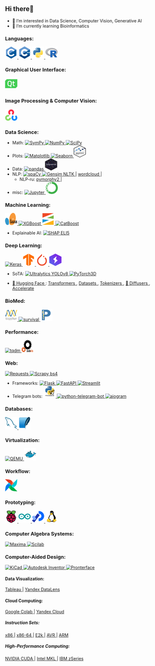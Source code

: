## Hi there👋
- 👀 I’m interested in Data Science, Computer Vision, Generative AI
- 🌱 I’m currently learning Bioinformatics
<!--- - :telescope: I'm currently working on ...
- 💞️ I’m looking to collaborate on ...
- 📫 How to reach me ... --->

<h3 align="left">Languages:</h3>
<p align="left">
  <a href="https://www.cprogramming.com" target="_blank"> <img src="https://github.com/devicons/devicon/blob/master/icons/c/c-original.svg" alt="C" width="40" height="40" /> </a>
  <a href="https://isocpp.org" target="_blank"> <img src="https://github.com/devicons/devicon/blob/master/icons/cplusplus/cplusplus-original.svg" alt="C++" width="40" height="40" /> </a>
  <a href="https://www.python.org" target="_blank"> <img src="https://github.com/devicons/devicon/blob/master/icons/python/python-original.svg" alt="Python" width="40" height="40" /> </a>
  <a href="https://www.r-project.org" target="_blank"> <img src="https://github.com/devicons/devicon/blob/master/icons/r/r-original.svg" alt="R" width="40" height="40" /> </a>
</p>
<h3 align="left">Graphical User Interface:</h3>
<p align="left">
  <a href="https://www.qt.io" target="_blank"> <img src="https://github.com/devicons/devicon/blob/master/icons/qt/qt-original.svg" alt="Qt" width="40" height="40" /> </a>
  <!-- <a href="https://kivy.org" target="_blank"> <img src="https://github.com/kivy/kivy/blob/master/kivy/data/logo/kivy-icon-256.png" alt="Kivy" width="40" height="40" /> </a> -->
</p>
<h3 align="left">Image Processing & Computer Vision:</h3>
<p align="left">
  <a href="https://opencv.org" target="_blank"> <img src="https://github.com/devicons/devicon/blob/master/icons/opencv/opencv-original.svg" alt="OpenCV" width="40" height="40" /> </a>
  <!-- <a href="https://python-pillow.org" target="_blank"> <img src="https://github.com/python-pillow/Pillow/blob/main/docs/resources/favicon.ico" alt="Pillow" width="40" height="40" /> </a> -->
  <!-- <a href="https://scikit-image.org" target="_blank"> <img src="https://github.com/scikit-image/scikit-image/blob/main/skimage/data/logo.png" alt="scikit-image" width="40" height="40" /> </a> -->
  <!-- <a href="https://github.com/OlafenwaMoses/ImageAI" target="_blank"> <img src="https://github.com/OlafenwaMoses/ImageAI/blob/master/logo2.png" alt="ImageAI" width="40" height="40" /> </a> -->
  <!-- <a href="https://developers.google.com/mediapipe" target="_blank"> <img src="https://developers.google.com/static/mediapipe/images/mediapipe_icon.svg" alt="MediaPipe" width="40" height="40" /> </a> -->
  <!-- <a href="https://simpleitk.org" target="_blank"> <img src="https://github.com/SimpleITK/SimpleITK/blob/master/docs/source/_static/yellow_itk_icon.svg" alt="SimpleITK" width="40" height="40" /> </a> -->
  <!-- <a href="https://luispedro.org/software/mahotas" target="_blank"> Mahotas </a> -->
</p>
<h3 align="left">Data Science:</h3>
<p align="left">
  <ul>
    <li>Math:
      <a href="https://sympy.org" target="_blank"> <img src="https://github.com/sympy/sympy/blob/master/doc/src/logo/sympy.svg" alt="SymPy" width="40" height="40" /> </a>
      <a href="https://numpy.org" target="_blank"> <img src="https://numpy.org/images/logo.svg" alt="NumPy" width="40" height="40" /> </a>
      <a href="https://scipy.org" target="_blank"> <img src="https://scipy.org/images/logo.svg" alt="SciPy" width="40" height="40" /> </a>
      <!--<a href="https://www.statsmodels.org" target="_blank"> <img src="https://github.com/statsmodels/statsmodels/blob/main/docs/source/images/statsmodels-logo-v2-no-text.svg" alt="statsmodels" width="40" height="40" /> </a>-->
    </li>
    <li>Plots:
      <a href="https://matplotlib.org" target="_blank"> <img src="https://matplotlib.org/_static/images/documentation.svg" alt="Matplotlib" width="40" height="40" /> </a>
      <a href="https://seaborn.pydata.org" target="_blank"> <img src="https://seaborn.pydata.org/_images/logo-mark-lightbg.svg" alt="Seaborn" width="40" height="40" /> </a>
      <!--<a href="https://plotly.com/python" target="_blank"> <img src="https://github.com/plotly/plotly.py/blob/doc-prod/packages/javascript/jupyterlab-plotly/style/plotly.svg" alt="Plotly" width="40" height="40" /> </a>-->
      <!--<a href="https://bokeh.org" target="_blank"> <img src="https://github.com/bokeh/bokeh/blob/branch-3.4/bokehjs/test/assets/images/logo.svg" alt="Bokeh" width="40" height="40" /> </a>-->
      <!--<a href="https://altair-viz.github.io" target="_blank"> <img src="https://github.com/altair-viz/altair/blob/main/design/altair-logo.svg" alt="Altair" width="40" height="40" /> </a>-->
      <a href="https://ggplot2.tidyverse.org" target="_blank"> <img src="https://github.com/tidyverse/ggplot2/blob/main/man/figures/logo.png" alt="ggplot2" width="40" height="40" /> </a>
    </li>
    <li>Data:
      <a href="https://pandas.pydata.org" target="_blank"> <img src="https://pandas.pydata.org/static/img/pandas_mark.svg" alt="pandas" width="40" height="40" /> </a>
      <!-- <a href="https://www.dask.org" target="_blank"> <img src="https://github.com/dask/dask/blob/main/docs/source/images/dask_icon.svg" alt="Dask" width="40" height="40" /> </a> -->
      <!-- <a href="https://pola.rs" target="_blank"> <img src="https://github.com/pola-rs/polars/blob/main/docs/_build/assets/logo.png" alt="Polars" width="40" height="40" /> </a> -->
      <a href="https://tidyverse.tidyverse.org" target="_blank"> <img src="https://raw.githubusercontent.com/tidyverse/tidyverse/main/man/figures/logo.png" alt="tidyverse" width="40" height="40" /> </a>
      <!-- <a href="https://geopandas.org" target="_blank"> <img src="https://github.com/geopandas/geopandas/blob/main/doc/source/_static/logo/favicon.png" alt="GeoPandas" width="40" height="40" /> </a> -->
    </li>
    <li>NLP:
      <a href="https://spacy.io" target="_blank"> <img src="https://github.com/explosion/spaCy/blob/master/website/src/images/icon.png" alt="spaCy" width="40" height="40" /> </a>
      <a href="https://radimrehurek.com/gensim" target="_blank"> <img src="https://github.com/piskvorky/gensim/blob/develop/docs/src/_static/favicon.ico" alt="Gensim" width="40" height="40" /> </a>
      <a href="https://www.nltk.org" target="_blank"> NLTK </a> |
      <!-- <a href="https://textblob.readthedocs.io" target="_blank"> <img src="https://github.com/sloria/TextBlob/blob/dev/docs/_static/textblob-logo.png" alt="TextBlob" width="40" height="40" /> </a> -->
      <!-- <a href="https://fasttext.cc" target="_blank"> <img src="https://github.com/facebookresearch/fastText/blob/main/website/static/img/fasttext-icon-color-square.png" alt="fastText" width="40" height="40" /> </a> -->
      <a href="https://github.com/amueller/word_cloud" target="_blank"> wordcloud </a> |
      <!-- <a href="https://deeppavlov.ai" target="_blank"> <img src="https://github.com/deeppavlov/DeepPavlov/blob/master/docs/_static/deeppavlov_logo.png" alt="DeepPavlov" width="40" height="40" /> </a> -->
      <!-- <a href="https://stanfordnlp.github.io/CoreNLP" target="_blank"> <img src="https://github.com/stanfordnlp/CoreNLP/blob/main/data/webapps/favicon.ico" alt="CoreNLP" width="40" height="40" /> </a> -->
      <!-- <a href="https://github.com/makcedward/nlpaug" target="_blank"> <img src="https://github.com/makcedward/nlpaug/blob/master/res/logo_small.png" alt="nlpaug" width="40" height="40" /> </a> -->
      <ul>
        <li>NLP-ru:
          <a href="https://github.com/pymorphy2/pymorphy2" target="_blank"> pymorphy2 </a> |
          <!-- <a href="https://github.com/natasha" target="_blank"> natasha </a> | -->
        </li>
      </ul>
    </li>
    <li>misc:
      <a href="https://jupyter.org" target="_blank"> <img src="https://jupyter.org/assets/homepage/main-logo.svg" alt="Jupyter" width="40" height="40" /> </a>
      <a href="https://www.anaconda.com" target="_blank"> <img src="https://github.com/devicons/devicon/blob/master/icons/anaconda/anaconda-original.svg" alt="Anaconda" width="40" height="40" /> </a>
      <!-- <a href="https://rpy2.github.io" target="_blank"> <img src="https://github.com/rpy2/rpy2/blob/master/doc/_static/rpy2_logo.png" alt="rpy2" width="40" height="40" /> </a> -->
    </li>
  </ul>
</p>
<h3 align="left">Machine Learning:</h3>
<p align="left">
  <a href="https://scikit-learn.org" target="_blank"> <img src="https://github.com/scikit-learn/scikit-learn/blob/main/doc/logos/scikit-learn-logo-without-subtitle.svg" alt="scikit-learn" width="40" height="40" /> </a>
  <!-- <a href="https://pycaret.org" target="_blank"> <img src="https://github.com/pycaret/pycaret/blob/master/docs/images/logo.png" alt="PyCaret" width="40" height="40" /> </a> -->
  <a href="https://xgboost.ai" target="_blank"> <img src="https://xgboost.ai/images/logo/xgboost-logo.png" alt="XGBoost" width="40" height="40" /> </a>
  <a href="https://lightgbm.readthedocs.io" target="_blank"> <img src="https://github.com/microsoft/LightGBM/blob/master/docs/logo/LightGBM_logo_no_text.svg" alt="LightGBM" width="40" height="40" /> </a>
  <a href="https://catboost.ai" target="_blank"> <img src="https://avatars.githubusercontent.com/u/29043415?s=200&amp;v=4" alt="CatBoost" width="40" height="40" /> </a>
  <!-- <a href="https://tidymodels.tidymodels.org" target="_blank"> <img src="https://github.com/tidymodels/tidymodels/blob/main/man/figures/logo.png" alt="tidymodels" width="40" height="40" /> </a> -->
  <!-- <a href="https://facebook.github.io/prophet" target="_blank"> <img src="https://github.com/facebook/prophet/blob/main/docs/static/favicon.png" alt="Prophet" width="40" height="40" /> </a> -->
  <!-- <a href="https://rapids.ai" target="_blank"> <img src="https://github.com/rapidsai/rapids.ai/blob/main/assets/images/RAPIDS-logo.png" alt="RAPIDS" width="40" height="40" /> </a> -->
  <ul>
    <!-- <li>MLOps:
      <a href="https://mlflow.org" target="_blank"> <img src="https://github.com/mlflow/mlflow/blob/master/assets/icon.svg" alt="MLflow" width="40" height="40" /> </a>
      <a href="https://www.kubeflow.org" target="_blank"> <img src="https://raw.githubusercontent.com/kubeflow/kubeflow/master/components/centraldashboard/public/assets/favicon-32x32.png" alt="Kubeflow" width="40" height="40" /> </a>
      <a href="https://www.zenml.io" target="_blank"> <img src="https://github.com/zenml-io/zenml/blob/main/docs/mkdocs/_assets/favicon.png" alt="ZenML" width="40" height="40" /> </a>
    </li> -->
    <li>Explainable AI:
      <a href="https://shap.readthedocs.io" target="_blank"> <img src="https://raw.githubusercontent.com/shap/shap/master/docs/artwork/favicon.ico" alt="SHAP" width="40" height="40" /> </a>
      <a href="https://github.com/eli5-org/eli5" target="_blank"> ELI5 </a>
      <!-- <a href="https://github.com/marcotcr/lime" target="_blank"> LIME </a> -->
      <!-- <a href="https://interpret.ml" target="_blank"> InterpretML </a> -->
      <!-- <a href="https://github.com/scikit-learn-contrib/imbalanced-learn" target="_blank"> <img src="https://github.com/scikit-learn-contrib/imbalanced-learn/blob/master/doc/_static/img/logo.png" alt="imbalanced-learn" width="40" height="40" /> </a> -->
      <!-- <a href="https://networkx.org" target="_blank"> <img src="https://raw.githubusercontent.com/networkx/networkx/main/doc/_static/favicon.ico" alt="NetworkX" width="40" height="40" /> </a> -->
      <!-- <a href="https://www.scikit-yb.org" target="_blank"> <img src="https://github.com/DistrictDataLabs/yellowbrick/blob/develop/docs/images/favicon.ico" alt="Yellowbrick" width="40" height="40" /> </a> -->
      <!-- <a href="https://optuna.org" target="_blank"> <img src="https://github.com/optuna/optuna/blob/master/docs/image/favicon.ico" alt="Optuna" width="40" height="40" /> </a> -->
      <!-- <a href="https://scikit-optimize.github.io" target="_blank"> <img src="https://github.com/scikit-optimize/scikit-optimize/blob/master/doc/image/favicon.ico" alt="scikit-optimize" width="40" height="40" /> </a> -->
      <!-- <a href="https://hyperopt.github.io/hyperopt/" target="_blank"> <img src="https://camo.githubusercontent.com/d9cabe82cdc7bff598f84d61b0a8921cd5c3ceb0716b03399fc31db1a2a23182/68747470733a2f2f692e706f7374696d672e63632f54506d66665772702f68797065726f70742d6e65772e706e67" alt="hyperopt" width="40" height="40" /> </a> -->
    </li>
  </ul>
</p>
<h3 align="left">Deep Learning:</h3>
<p align="left">
  <a href="https://keras.io" target="_blank"> <img src="https://gb.ru/channels/programs/images/logo/keras.svg" alt="Keras" width="40" height="40" /> </a>
  <a href="https://www.tensorflow.org" target="_blank"> <img src="https://github.com/devicons/devicon/blob/master/icons/tensorflow/tensorflow-original.svg" alt="TensorFlow" width="40" height="40" /> </a>
  <a href="https://pytorch.org" target="_blank"> <img src="https://github.com/devicons/devicon/blob/master/icons/pytorch/pytorch-original.svg" alt="PyTorch" width="40" height="40" /> </a>
  <a href="https://lightning.ai" target="_blank"> <img src="https://github.com/Lightning-AI/pytorch-lightning/blob/master/docs/source-fabric/_static/images/logo-large.svg" alt="PyTorch Lightning" width="40" height="40" /> </a>
  <ul>
    <li>SoTA:
      <a href="https://docs.ultralytics.com" target="_blank"> <img src="https://raw.githubusercontent.com/ultralytics/ultralytics/main/docs/overrides/assets/favicon.ico" alt="Ultralytics YOLOv8" width="40" height="40" /> </a>
      <!-- <a href="https://github.com/facebookresearch/detectron2" target="_blank"> <img src="https://github.com/facebookresearch/detectron2/blob/main/.github/Detectron2-Logo-Horz.svg" alt="Detectron2" width="40" height="40" /> </a> -->
      <a href="https://github.com/facebookresearch/pytorch3d" target="_blank"> <img src="https://github.com/facebookresearch/pytorch3d/blob/main/website/static/img/pytorch3dfavicon.png" alt="PyTorch3D" width="40" height="40" /> </a>
      <!-- <a href="https://albumentations.ai" target="_blank"> <img src="https://albumentations.ai/assets/img/custom/albumentations_logo.png" alt="Albumentations" width="40" height="40" /> </a> -->
    </li>
  </ul>
  <ul>
    <li>
      <a href="https://huggingface.co" target="_blank"> 🤗 Hugging Face </a>:
      <a href="https://github.com/huggingface/transformers" target="_blank"> Transformers </a>,
      <a href="https://github.com/huggingface/datasets" target="_blank"> Datasets </a>,
      <a href="https://github.com/huggingface/tokenizers" target="_blank"> Tokenizers </a>,
      <a href="https://github.com/huggingface/diffusers" target="_blank"> 🧨 Diffusers </a>,
      <a href="https://github.com/huggingface/accelerate" target="_blank"> Accelerate </a>
    </li>
  </ul>
</p>
<h3 align="left">BioMed:</h3>
<p align="left">
  <a href="https://biopython.org" target="_blank"> <img src="https://github.com/biopython/biopython/blob/master/Doc/images/biopython_logo.svg" alt="Biopython" width="40" height="40" /> </a>
  <!-- <a href="https://github.com/sunlabuiuc/pyhealth" target="_blank"> <img src="https://github.com/sunlabuiuc/PyHealth/blob/master/docs/_static/pyhealth_logos/pyhealth-logo.png" alt="PyHealth" width="40" height="40" /> </a> -->
  <a href="https://github.com/therneau/survival" target="_blank"> <img src="https://github.com/therneau/survival/blob/master/man/figures/logo.png" alt="survival" width="40" height="40" /> </a>
  <!-- <a href="https://mne.tools/stable/index.html" target="_blank"> <img src="https://github.com/mne-tools/mne-python/blob/main/doc/_static/mne_logo.svg" alt="MNE" width="40" height="40" /> </a> -->
  <a href="https://github.com/pydicom/pydicom" target="_blank"> <img src="https://github.com/pydicom/pydicom/blob/main/doc/assets/img/pydicom_flat_black.svg" alt="pydicom" width="40" height="40" /> </a>
  <!-- <ul>
    <li>MedNLP:
      <a href="https://sparknlp.org" target="_blank"> <img src="https://github.com/JohnSnowLabs/spark-nlp/blob/master/docs/assets/fav.ico" alt="Spark NLP" width="40" height="40" /> </a>
      <a href="https://allenai.github.io/scispacy" target="_blank"> <img src="https://github.com/allenai/scispacy/blob/main/docs/scispacy-logo-square.png" alt="scispaCy" width="40" height="40" /> </a>
      <a href="https://github.com/medspacy/medspacy" target="_blank"> <img src="https://github.com/medspacy/medspacy/blob/master/images/medspacy_logo.png" alt="medspacy" width="40" height="40" /> </a>
      <a href="https://github.com/ncbi-nlp/BioSentVec" target="_blank"> BioSentVec </a>
    </li>
  </ul> -->
  <!-- <ul>
    <li>NGS:
      <a href="https://github.com/jamescasbon/PyVCF" target="_blank"> PyVCF </a>
      <a href="https://github.com/pysam-developers/pysam" target="_blank"> Pysam </a>
      <a href="https://github.com/htseq/htseq" target="_blank"> HTSeq </a>
    </li>
    <li>Phylogenetics:
      <a href="https://github.com/jeetsukumaran/DendroPy" target="_blank"> <img src="https://github.com/jeetsukumaran/DendroPy/blob/main/docs/source/_static/dendropy_icon.png" alt="DendroPy" width="40" height="40" /> </a>
    </li>
    <li>Proteomics:
      <a href="https://github.com/schrodinger/pymol-open-source" target="_blank"> PyMOL </a>
    </li>
  </ul> -->
</p>
<h3 align="left">Performance:</h3>
<p align="left">
  <a href="https://tqdm.github.io/" target="_blank"> <img src="https://github.com/tqdm/tqdm/blob/master/logo.png" alt="tqdm" width="40" height="40" /> </a>
  <a href="https://joblib.readthedocs.io/en/stable/" target="_blank"> <img src="https://github.com/joblib/joblib/blob/main/doc/_static/joblib_logo.svg" alt="Joblib" width="40" height="40" /> </a>
  <!-- <a href="https://cython.org/" target="_blank"> <img src="https://github.com/cython/cython/blob/master/docs/_static/cython-logo-C.svg" alt="Cython" width="40" height="40" /> </a> -->
  <!-- <a href="https://numba.pydata.org/" target="_blank"> <img src="https://github.com/numba/numba/blob/main/docs/_static/numba-blue-icon-rgb.svg" alt="Numba" width="40" height="40" /> </a> -->
  <!-- <a href="https://jax.readthedocs.io/en/latest/" target="_blank"> <img src="https://github.com/google/jax/blob/main/images/jax_logo.svg" alt="JAX" width="40" height="40" /> </a> -->
</p>
<h3 align="left">Web:</h3>
<p align="left">
  <a href="https://requests.readthedocs.io" target="_blank"> <img src="https://github.com/psf/requests/blob/main/ext/requests-logo.svg" alt="Requests" width="40" height="40" /> </a>
  <a href="https://scrapy.org" target="_blank"> <img src="https://scrapy.org/img/scrapy-pros.png" alt="Scrapy" width="40" height="40" /> </a>
  <!-- <a href="https://www.selenium.dev" target="_blank"> <img src="https://github.com/SeleniumHQ/selenium/blob/trunk/javascript/grid-ui/public/logo192.png" alt="Selenium" width="40" height="40" /> </a> -->
  <a href="https://www.crummy.com/software/BeautifulSoup" target="_blank"> bs4 </a>
  <ul>
    <li>Frameworks:
      <a href="https://palletsprojects.com/p/flask" target="_blank"> <img src="https://github.com/pallets/flask/blob/main/docs/_static/shortcut-icon.png" alt="Flask" width="40" height="40" /> </a>
      <a href="https://fastapi.tiangolo.com" target="_blank"> <img src="https://github.com/tiangolo/fastapi/blob/master/docs/en/docs/img/favicon.png" alt="FastAPI" width="40" height="40" /> </a>
      <a href="https://streamlit.io" target="_blank"> <img src="https://docs.streamlit.io/logo.svg" alt="Streamlit" width="40" height="40" /> </a>
      <!-- <a href="https://www.gradio.app" target="_blank"> <img src="https://github.com/gradio-app/gradio/blob/main/guides/assets/logo.png" alt="Gradio" width="40" height="40" /> </a> -->
      <!-- <a href="https://github.com/aio-libs/aiohttp" target="_blank"> <img src="https://github.com/aio-libs/aiohttp/blob/master/docs/aiohttp-icon.svg" alt="AIOHTTP" width="40" height="40" /> </a> -->
      <!-- <a href="https://www.djangoproject.com" target="_blank"> Django </a> -->
      <!-- <a href="https://plotly.com/dash" target="_blank"> Dash </a> -->
      <!-- <a href="https://trypyramid.com" target="_blank"> Pyramid </a> -->
    </li>
    <li>Telegram bots:
      <a href="https://github.com/eternnoir/pyTelegramBotAPI" target="_blank"> <img src="https://github.com/eternnoir/pyTelegramBotAPI/blob/master/docs/source/_static/logo.png" alt="pyTelegramBotAPI" width="40" height="40" /> </a>
      <a href="https://python-telegram-bot.org" target="_blank"> <img src="https://github.com/python-telegram-bot/python-telegram-bot/blob/master/docs/source/ptb-logo_1024.png" alt="python-telegram-bot" width="40" height="40" /> </a>
      <a href="https://aiogram.dev" target="_blank"> <img src="https://github.com/aiogram/aiogram/blob/dev-3.x/docs/_static/logo.png" alt="aiogram" width="40" height="40" /> </a>
    </li>
  </ul>
</p>
<h3 align="left">Databases:</h3>
<p align="left">
  <a href="https://www.mysql.com" target="_blank"> <img src="https://github.com/devicons/devicon/blob/master/icons/mysql/mysql-original.svg" alt="MySQL" width="40" height="40" /> </a>
  <a href="https://sqlite.org" target="_blank"> <img src="https://github.com/devicons/devicon/blob/master/icons/sqlite/sqlite-original.svg" alt="SQLite" width="40" height="40" /> </a>
</p>
<h3 align="left">Virtualization:</h3>
<p align="left">
  <a href="https://www.qemu.org" target="_blank"> <img src="https://www.qemu.org/docs/master/_static/qemu_128x128.png" alt="QEMU" width="40" height="40" /> </a>
  <a href="https://www.docker.com" target="_blank"> <img src="https://github.com/devicons/devicon/blob/master/icons/docker/docker-original.svg" alt="Docker" width="40" height="40" /> </a>
</p>
<h3 align="left">Workflow:</h3>
<p align="left">
  <a href="https://airflow.apache.org" target="_blank"> <img src="https://github.com/apache/airflow/blob/main/docs/apache-airflow/img/logos/airflow_transparent.png" alt="Apache Airflow" width="40" height="40" /> </a>
</p>
<h3 align="left">Prototyping:</h3>
<p align="left">
  <a href="https://raspberrypi.org" target="_blank"> <img src="https://github.com/devicons/devicon/blob/master/icons/raspberrypi/raspberrypi-original.svg" alt="Raspberry Pi" width="40" height="40" /> </a>
  <a href="https://arduino.cc" target="_blank"> <img src="https://github.com/devicons/devicon/blob/master/icons/arduino/arduino-original.svg" alt="Arduino" width="40" height="40" /> </a>
  <a href="https://processing.org" target="_blank"> <img src="https://github.com/devicons/devicon/blob/master/icons/processing/processing-original.svg" alt="Processing" width="40" height="40" /> </a>
  <a href="https://kernel.org" target="_blank"> <img src="https://github.com/devicons/devicon/blob/master/icons/linux/linux-original.svg" alt="Linux" width="40" height="40" /> </a>
</p>
<h3 align="left">Computer Algebra Systems:</h3>
<p align="left">
  <a href="https://maxima.sourceforge.io" target="_blank"> <img src="https://maxima.sourceforge.io/img/maxima.svg" alt="Maxima" width="40" height="40" /> </a>
  <a href="https://www.scilab.org" target="_blank"> <img src="https://www.scilab.org/themes/bs43ds/img/scilab-logo.png" alt="Scilab" width="40" height="40" /> </a>
</p>
<h3 align="left">Computer-Aided Design:</h3>
<p align="left">
  <a href="https://www.kicad.org" target="_blank"> <img src="https://docs.kicad.org/img/guide-icons/kicad.png" alt="KiCad" width="40" height="40" /> </a>
  <a href="https://www.autodesk.com/products/inventor/overview" target="_blank"> <img src="https://external-content.duckduckgo.com/iu/?u=https%3A%2F%2Fwww.autodesk.com%2Fcontent%2Fdam%2Fautodesk%2Fwww%2Fproduct-imagery%2Fbadge-75x75%2Finventor-professional-badge-75x75.png&f=1&nofb=1&ipt=1eb0ac87c08544b25f7815aa2541182d93911187339cec309c1f7c982175c86d&ipo=images" alt="Autodesk Inventor" width="40" height="40" /> </a>
  <a href="https://www.pronterface.com" target="_blank"> <img src="https://github.com/kliment/Printrun/blob/master/pronterface.png" alt="Pronterface" width="40" height="40" /> </a>
</p>
<h4 align="left">Data Visualization:</h4>
<p align="left">
  <a href="https://www.tableau.com" target="_blank"> Tableau </a> |
  <a href="https://datalens.yandex.ru" target="_blank"> Yandex DataLens </a>
</p>
<h4 align="left">Cloud Computing:</h4>
<p align="left">
  <a href="https://colab.research.google.com" target="_blank"> Google Colab </a> |
  <a href="https://cloud.yandex.ru/services/datasphere" target="_blank"> Yandex Cloud </a>
</p>
<h5 align="left">Instruction Sets:</h5>
<p align="left">
  <a href="https://en.wikipedia.org/wiki/X86" target="_blank"> x86 </a> |
  <a href="https://en.wikipedia.org/wiki/X86-64" target="_blank"> x86-64 </a> |
  <a href="https://en.wikipedia.org/wiki/Elbrus_2000" target="_blank"> E2k </a> |
  <a href="https://en.wikipedia.org/wiki/AVR_microcontrollers" target="_blank"> AVR </a> |
  <a href="https://en.wikipedia.org/wiki/ARM_architecture_family" target="_blank"> ARM </a>
</p>
<h5 align="left">High-Performance Computing:</h5>
<p align="left">
  <a href="https://en.wikipedia.org/wiki/CUDA" target="_blank"> NVIDIA CUDA </a> |
  <a href="https://en.wikipedia.org/wiki/Math_Kernel_Library" target="_blank"> Intel MKL </a> |
  <a href="https://en.wikipedia.org/wiki/IBM_Z#IBM_zSeries_family" target="_blank"> IBM zSeries </a>
</p>

<!--
[![GitHub Streak](https://github-readme-streak-stats.herokuapp.com?user=nglaz0v)](https://git.io/streak-stats)

![Anurag's GitHub stats](https://github-readme-stats.vercel.app/api?username=nglaz0v&show_icons=true)

[![Top Langs](https://github-readme-stats.vercel.app/api/top-langs/?username=nglaz0v&layout=compact)](https://github.com/nglaz0v/github-readme-stats)

![](https://komarev.com/ghpvc/?username=nglaz0v)
-->
